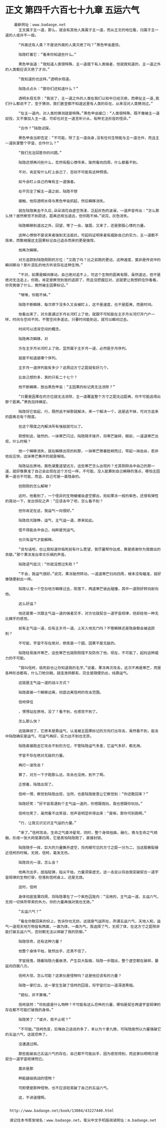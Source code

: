 # 正文 第四千六百七十九章 五运六气
        最新网址：www.badaoge.net
          王文属于主一道，那么，就会有其他人类属于主一道，而从王文的地位看，归属于主一道的人或许不一般。
      
          “外面还有人类？不是说外面的人类灭绝了吗？”黑色甲虫震惊。
      
          陆隐盯着它：“看来你知道些什么。”
      
          黑色甲虫道：“我知道人类很特殊，主一道麾下有人类强者，但就我知道的，主一道之外的人类都应该灭绝了才对。”
      
          “我知道的也这样。”透明水母道。
      
          陆隐点点头：“那你们还知道什么？”
      
          透明水母无奈：“我说了，主一道之外的人类在我们认知中已经灭绝，而牵扯主一道,我们什么都说不了，至于猜测，我们甚至都不知道这里有人类的存在，从来没对人类猜测过。”
      
          “在主一道内，对人类的猜测就是特殊。”黑色甲虫接口：“人类很特殊，既不像被主一道奴役，又不像加入主一道，可却也对主一道言听计从，有种无法形容的怪异。”
      
          “合作？”陆隐试探。
      
          黑色甲虫当即否定：“不可能，除了主一道自身,没有任何生物能与主一道合作，而且主一道执掌整个宇宙，合作什么？”
      
          “我们无法回答你的问题。”
      
          陆隐还想再问些什么，忽然有股心悸传来，陡然看向四周，什么都看不到。
      
          不对，肯定有什么盯上自己了，否则不可能有这种预感。
      
          如今会盯上自己的唯有主一道强者。
      
          在不完全了解主一道之前，陆隐不想
      
          接触，他将透明水母与黑色甲虫抓起，然后瞬移消失。
      
          就在陆隐离去不久后,朵朵浪花自虚空荡漾，泛起灰色的波澜，一道声音传出：“怎么那么快？居然察觉不到踪迹，距离还相当遥远，但你跑不掉。”说完，灰色消失。
      
          陆隐瞬移到遥远之外，回望，等了一会，皱眉，又来了，还是那股心悸的力量。
      
          这种心悸倒不是说来者强到无法抵抗，可起码证明来者有威胁自己的实力，主一道都不简单，而敢根据这主因果标记自己追杀而来的更是强悍。
      
          他再次瞬移。
      
          对方追踪到陆隐刚刚的方位：“又跑了吗？比之前跑的更远，这种速度，莫非是传说中的瞬间移动？那片混乱的地方听说存在这种生物。”
      
          “不对，如果是瞬间移动，自己绝对追不上，可这个生物的距离有限，虽然遥远，但不是绝对无法追上，你跑，肯定是察觉到我的追踪了，而且没把握应对，这就更让我想抓住你看看，你究竟做了什么，竟然被主因果标记。”
      
          “嘿嘿，你跑不掉。”
      
          陆隐不断瞬移，每次停下没多久又会被盯上，这不是速度，也不是距离，而是时间。
      
          他看出来了，对方是通过岁月长河盯上了他，就跟不可知能在主岁月长河打开门户一样，时间与空间不同，不管空间多遥远，只要时间能到达，就可以瞬间过去。
      
          时间可以违背空间的概念。
      
          陆隐再次瞬移，对
      
          方在主岁月长河盯上了他，显然属于主岁月一道，必然是岁月序列。
      
          就是不知道是哪个序列。
      
          主岁月一道序列能有多少？这周边方寸之距就有好几个。
      
          比自己想的多，真的只有二十七个？
      
          他不断瞬移，放出黑色甲虫：“主因果的标记真无法消除？”
      
          “只要是因果在的方位就无法消除，主一道覆盖整个方寸之距无边距离，你不可能逃得出那个距离。”黑色加持确定。
      
          陆隐将它收起，行，既然逃不掉那就解决，来一个解决一个，逃是逃不掉，可对方追来的距离总有个限度。
      
          在这个限度之内解决所有强敌就可以了。
      
          刚想到这，陡然的，一抹寒芒闪过，陆隐随手拨开，将寒芒破碎，眼前，一道道寒芒出现，什么时候？
      
          他一个瞬移消失，就在瞬移出现的刹那，一抹寒芒擦着脸颊而过，带起一抹血丝，若非他反应快，这抹寒芒撕开的就是喉咙。
      
          陆隐站在原地，面色凝重遥望远方，这些寒芒怎么出现的？尤其刚刚击中自己的那一道，就好像算准了自己会出现在这个方位一样，不可能，没人能算到自己瞬移的落点，哪怕主因果一道也不可能，而且，自己可是一直隐身的。
      
          但刚刚的怎么解释？
      
          这时，他看到了，一个怪异的生物缓缓自虚空挪出，宛如果冻一般的紫色，还很有弹性的晃动一下，发出惊叹之声：“应该击中了吧，怎么看不到？
      
          但你肯定在这，我运气一向很好。”
      
          陆隐目光陡睁，运气，主气运一道，原来如此。
      
          怪不得能击中自己，纯粹是凭运气。
      
          也只有运气才能解释。
      
          “说句话吧，也让我知道你临死前有什么愿望，我尽量帮你达成，算是感谢你为我做出的贡献。”那个果冻发出幸灾乐祸的声音。
      
          陆隐语气低沉：“你就没想过失败？”
      
          “不会，我运气很好。”说完，果冻陡然转动，一道道寒芒扫向四周，根本没有瞄准，就好像随便射出一样。
      
          陆隐认准一个空白地方瞬移过去，刚落下，两道寒芒彼此碰撞，其中一道刚好转向射向他。
      
          这么好运？
      
          他还是第一次跟主气运一道的强者交手，对方也就契合一道宇宙规律，但却给他一种无比棘手的感觉。
      
          前有主气运一道，后有主岁月一道，上天入地无门吗？不管瞬移还是隐身都会被追踪到？
      
          不可能，宇宙不存在绝对，修炼是一个圆，因果不是无敌的。
      
          陆隐轻易拨开寒芒，这些寒芒也就刚刚措不及防伤了他，现在，不可能了，起码这种威力的不可能。
      
          “我叫信柯，临死前也让你知道我的名字。”说着，果冻再次攻击，这次不再是寒芒，而是各种形态都有，什么刀枪剑戟，就连渔网都有，完全是随便扔出，纯靠运气。
      
          这就是主气运一道的战斗方式？
      
          陆隐直接一个瞬移远离，彻底远离信柯的攻击范围。
      
          信柯停住
      
          ，愣愣站在原地，没了？看不到，也感觉不到了。
      
          怎么那么快？
      
          这就麻烦了，它原本是靠运气，认准被主因果标记的方向打出攻击，虽然看不到，能击中陆隐确实是运气，可运气再好，实力达不到也无奈。
      
          陆隐直接跑去它攻击不到的方位，不管陆隐运气多差，它运气多好，都无用。
      
          宇宙不存在绝对无敌的力量。
      
          再打一波攻击？
      
          算了，对方一下子跑那么远，攻击也没用，到不了啊。
      
          正想着，陆隐出现了。
      
          信柯一愣，察觉到陆隐出现，当然，也是陆隐故意让它察觉到：“你还敢回来？”
      
          陆隐好笑：“好不容易遇到个主气运一道的，你想跟我玩，我也想跟你玩玩。”
      
          信柯也笑了，虽然看不出笑容，但声音明显听得出来：“是嘛，那你可别跑啊。”
      
          “行，让我见识见识主气运的力量。”
      
          “来了。”信柯攻击，生命之气直冲星穹，同时，整个身体扭曲，融化，竟与生命之气相融，形成一张大网笼罩四周，它是真怕陆隐跑了，直接封锁。
      
          陆隐随手一挥，巨大的力量撕开虚空，将肉眼可见的方寸之距一分为二，当这股撕裂接近信柯的时候，无效，信柯，毫发无伤。
      
          陆隐目光一凛，怎么会？
      
          他再次出手，屈指轻弹，指尖干枯，力量洞穿虚无，这一击足以将自我突破契合一道宇宙规律的生物打穿，但落到信柯身上，还是无效。
      
          这时，信柯
      
          身体彻底笼罩四周，将陆隐罩在了一个紫色囚笼内：“没用的，主气运一道，五运六气，无视一切体所带来的外力，你的力量再强对我也无效。”
      
          “五运六气？”
      
          “看在你敢回来的份上，告诉你也无妨，这就是气运所在，所谓五运六气，天地人和，运气一道视天地万物皆有两面，一面为体，一面为气，我选择了气，无视了体，在这方寸之距除非能打破五运六气，否则都无法以体破了我的防御。”
      
          陆隐惊奇，还有这种力量？
      
          他整个身体干枯，陡然出手，还真不信了。
      
          宇宙摇曳，随着陆隐力量崩溃，产生巨大裂痕，陆隐一步踏出，整个虚空都在破碎，蔓延向四面八方。
      
          信柯大惊，怎么可能？这家伙是怪物吗？这是他应该有的力量？
      
          陆隐一掌打出，这一掌生生破了信柯的囚笼，将宇宙打出一道深邃黑暗。
      
          “貌似，并不算难。”
      
          信柯骇然：“你到底是什么物种？不可能有这么恐怖的力量，哪怕是契合两道宇宙规律的存在都不可能打破我的身体。”
      
          陆隐笑了：“或许，我不止呢？”
      
          “不可能。”信柯色变，后悔自己话说的多了，本以为十拿九稳，可陆隐居然以力量强破它的五运六气，这就恐怖了。
      
          没遭遇过啊。
      
          那些能破自己五运六气的存在，自己都不可能出手，因为感觉得到，而这家伙明明只是契合一道宇宙规律而已。
      
          莫非是那
      
          种能越级挑战的怪物？
      
          可即便是那种怪物，也不应该轻易破了自己的五运六气。
      
          这，不讲道理啊。
      
      
      http://www.badaoge.net/book/13084/43227440.html
      
      请记住本书首发域名：www.badaoge.net。笔尖中文手机版阅读网址：m.badaoge.net